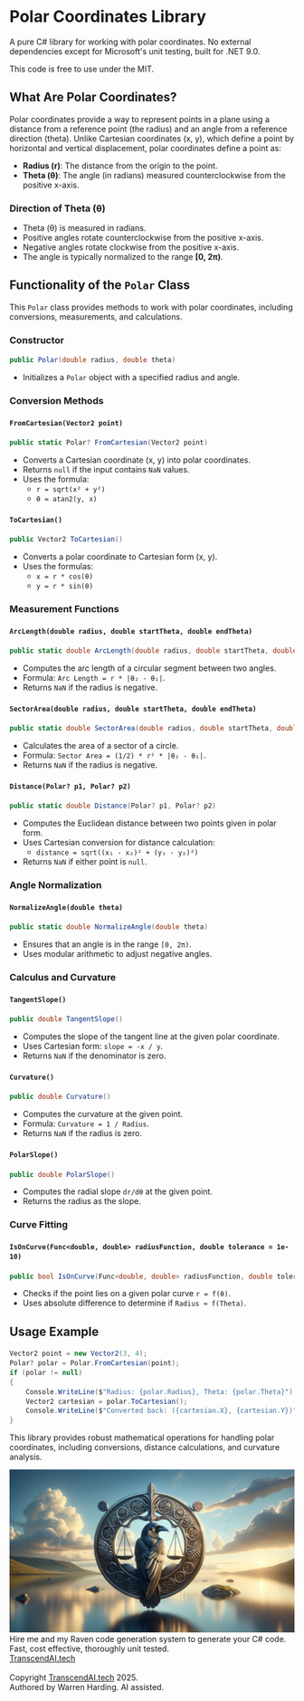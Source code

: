 # Polar Coordinates Library

A pure C# library for working with polar coordinates. No external dependencies except for Microsoft's unit testing, built for .NET 9.0.

This code is free to use under the MIT.

## What Are Polar Coordinates?
Polar coordinates provide a way to represent points in a plane using a distance from a reference point (the radius) and an angle from a reference direction (theta). Unlike Cartesian coordinates (x, y), which define a point by horizontal and vertical displacement, polar coordinates define a point as:

- **Radius (r)**: The distance from the origin to the point.
- **Theta (θ)**: The angle (in radians) measured counterclockwise from the positive x-axis.

### Direction of Theta (θ)
- Theta (θ) is measured in radians.
- Positive angles rotate counterclockwise from the positive x-axis.
- Negative angles rotate clockwise from the positive x-axis.
- The angle is typically normalized to the range **[0, 2π)**.

## Functionality of the `Polar` Class
This `Polar` class provides methods to work with polar coordinates, including conversions, measurements, and calculations.

### Constructor
```csharp
public Polar(double radius, double theta)
```
- Initializes a `Polar` object with a specified radius and angle.

### Conversion Methods
#### `FromCartesian(Vector2 point)`
```csharp
public static Polar? FromCartesian(Vector2 point)
```
- Converts a Cartesian coordinate (x, y) into polar coordinates.
- Returns `null` if the input contains `NaN` values.
- Uses the formula:
  - `r = sqrt(x² + y²)`
  - `θ = atan2(y, x)`

#### `ToCartesian()`
```csharp
public Vector2 ToCartesian()
```
- Converts a polar coordinate to Cartesian form (x, y).
- Uses the formulas:
  - `x = r * cos(θ)`
  - `y = r * sin(θ)`

### Measurement Functions
#### `ArcLength(double radius, double startTheta, double endTheta)`
```csharp
public static double ArcLength(double radius, double startTheta, double endTheta)
```
- Computes the arc length of a circular segment between two angles.
- Formula: `Arc Length = r * |θ₂ - θ₁|`.
- Returns `NaN` if the radius is negative.

#### `SectorArea(double radius, double startTheta, double endTheta)`
```csharp
public static double SectorArea(double radius, double startTheta, double endTheta)
```
- Calculates the area of a sector of a circle.
- Formula: `Sector Area = (1/2) * r² * |θ₂ - θ₁|`.
- Returns `NaN` if the radius is negative.

#### `Distance(Polar? p1, Polar? p2)`
```csharp
public static double Distance(Polar? p1, Polar? p2)
```
- Computes the Euclidean distance between two points given in polar form.
- Uses Cartesian conversion for distance calculation:
  - `distance = sqrt((x₁ - x₂)² + (y₁ - y₂)²)`
- Returns `NaN` if either point is `null`.

### Angle Normalization
#### `NormalizeAngle(double theta)`
```csharp
public static double NormalizeAngle(double theta)
```
- Ensures that an angle is in the range `[0, 2π)`.
- Uses modular arithmetic to adjust negative angles.

### Calculus and Curvature
#### `TangentSlope()`
```csharp
public double TangentSlope()
```
- Computes the slope of the tangent line at the given polar coordinate.
- Uses Cartesian form: `slope = -x / y`.
- Returns `NaN` if the denominator is zero.

#### `Curvature()`
```csharp
public double Curvature()
```
- Computes the curvature at the given point.
- Formula: `Curvature = 1 / Radius`.
- Returns `NaN` if the radius is zero.

#### `PolarSlope()`
```csharp
public double PolarSlope()
```
- Computes the radial slope `dr/dθ` at the given point.
- Returns the radius as the slope.

### Curve Fitting
#### `IsOnCurve(Func<double, double> radiusFunction, double tolerance = 1e-10)`
```csharp
public bool IsOnCurve(Func<double, double> radiusFunction, double tolerance = 1e-10)
```
- Checks if the point lies on a given polar curve `r = f(θ)`.
- Uses absolute difference to determine if `Radius ≈ f(Theta)`.

## Usage Example
```csharp
Vector2 point = new Vector2(3, 4);
Polar? polar = Polar.FromCartesian(point);
if (polar != null)
{
    Console.WriteLine($"Radius: {polar.Radius}, Theta: {polar.Theta}");
    Vector2 cartesian = polar.ToCartesian();
    Console.WriteLine($"Converted back: ({cartesian.X}, {cartesian.Y})");
}
```

This library provides robust mathematical operations for handling polar coordinates, including conversions, distance calculations, and curvature analysis.

![AI Image](aiimage.jpg)
</br>
Hire me and my Raven code generation system to generate your C# code. Fast, cost effective, thoroughly unit tested.<br>
[TranscendAI.tech](https://TranscendAI.tech)<br>
<br>
Copyright [TranscendAI.tech](https://TranscendAI.tech) 2025.</br>
Authored by Warren Harding. AI assisted.</br>

